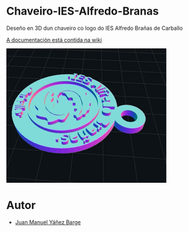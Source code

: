 # Chaveiro-IES-Alfredo-Branas
Deseño en 3D dun chaveiro co logo do IES Alfredo Brañas de Carballo

[A documentación está contida na wiki](https://github.com/JuanMYB/Chaveiro-IES-Alfredo-Branas/wiki)

![](https://github.com/JuanMYB/Chaveiro-IES-Alfredo-Branas/blob/main/Imaxes/Chaveiro_IES_AlfredoBranas.gif)

# Autor

* [Juan Manuel Yáñez Barge](https://github.com/JuanMYB)
